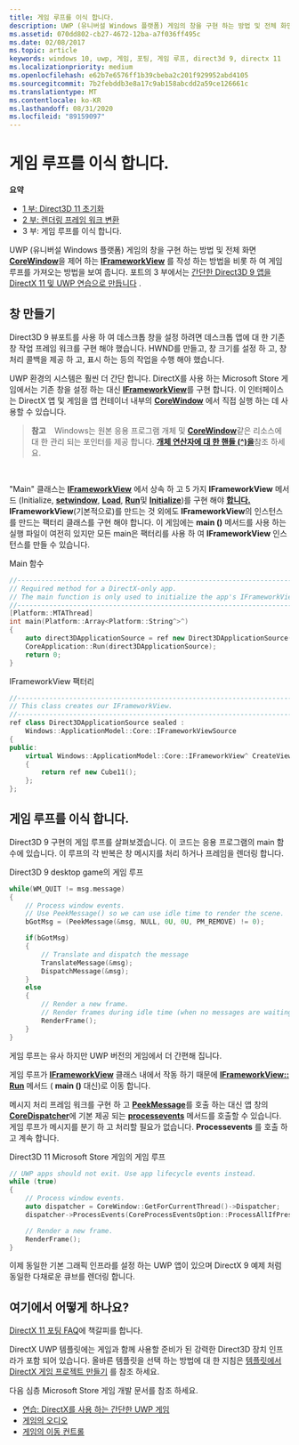 ```yaml
---
title: 게임 루프를 이식 합니다.
description: UWP (유니버설 Windows 플랫폼) 게임의 창을 구현 하는 방법 및 전체 화면 CoreWindow을 제어 하는 IFrameworkView를 작성 하는 방법을 비롯 하 여 게임 루프를 가져오는 방법을 보여 줍니다.
ms.assetid: 070dd802-cb27-4672-12ba-a7f036ff495c
ms.date: 02/08/2017
ms.topic: article
keywords: windows 10, uwp, 게임, 포팅, 게임 루프, direct3d 9, directx 11
ms.localizationpriority: medium
ms.openlocfilehash: e62b7e6576ff1b39cbeba2c201f929952abd4105
ms.sourcegitcommit: 7b2febddb3e8a17c9ab158abcdd2a59ce126661c
ms.translationtype: MT
ms.contentlocale: ko-KR
ms.lasthandoff: 08/31/2020
ms.locfileid: "89159097"
---
```

# <a name="port-the-game-loop"></a>게임 루프를 이식 합니다.



**요약**

-   [1 부: Direct3D 11 초기화](simple-port-from-direct3d-9-to-11-1-part-1--initializing-direct3d.md)
-   [2 부: 렌더링 프레임 워크 변환](simple-port-from-direct3d-9-to-11-1-part-2--rendering.md)
-   3 부: 게임 루프를 이식 합니다.


UWP (유니버설 Windows 플랫폼) 게임의 창을 구현 하는 방법 및 전체 화면 [**CoreWindow**](/uwp/api/Windows.UI.Core.CoreWindow)을 제어 하는 [**IFrameworkView**](/uwp/api/Windows.ApplicationModel.Core.IFrameworkView) 를 작성 하는 방법을 비롯 하 여 게임 루프를 가져오는 방법을 보여 줍니다. 포트의 3 부에서는 [간단한 Direct3D 9 앱을 DirectX 11 및 UWP 연습으로 만듭니다](walkthrough--simple-port-from-direct3d-9-to-11-1.md) .

## <a name="create-a-window"></a>창 만들기


Direct3D 9 뷰포트를 사용 하 여 데스크톱 창을 설정 하려면 데스크톱 앱에 대 한 기존 창 작업 프레임 워크를 구현 해야 했습니다. HWND를 만들고, 창 크기를 설정 하 고, 창 처리 콜백을 제공 하 고, 표시 하는 등의 작업을 수행 해야 했습니다.

UWP 환경의 시스템은 훨씬 더 간단 합니다. DirectX를 사용 하는 Microsoft Store 게임에서는 기존 창을 설정 하는 대신 [**IFrameworkView**](/uwp/api/Windows.ApplicationModel.Core.IFrameworkView)를 구현 합니다. 이 인터페이스는 DirectX 앱 및 게임을 앱 컨테이너 내부의 [**CoreWindow**](/uwp/api/Windows.UI.Core.CoreWindow) 에서 직접 실행 하는 데 사용할 수 있습니다.

> **참고**    Windows는 원본 응용 프로그램 개체 및 [**CoreWindow**](/uwp/api/Windows.UI.Core.CoreWindow)같은 리소스에 대 한 관리 되는 포인터를 제공 합니다. [**개체 연산자에 대 한 핸들 (^)을**](/cpp/extensions/handle-to-object-operator-hat-cpp-component-extensions)참조 하세요.

 

"Main" 클래스는 [**IFrameworkView**](/uwp/api/Windows.ApplicationModel.Core.IFrameworkView) 에서 상속 하 고 5 가지 **IFrameworkView** 메서드 (Initialize, [**setwindow**](/uwp/api/windows.applicationmodel.core.iframeworkview.setwindow), [**Load**](/uwp/api/windows.applicationmodel.core.iframeworkview.load), [**Run**](/uwp/api/windows.applicationmodel.core.iframeworkview.run)및 [**Initialize**](/uwp/api/windows.applicationmodel.core.iframeworkview.initialize))를 구현 해야 [**합니다.**](/uwp/api/windows.applicationmodel.core.iframeworkview.uninitialize) **IFrameworkView**(기본적으로)를 만드는 것 외에도 **IFrameworkView**의 인스턴스를 만드는 팩터리 클래스를 구현 해야 합니다. 이 게임에는 **main ()** 메서드를 사용 하는 실행 파일이 여전히 있지만 모든 main은 팩터리를 사용 하 여 **IFrameworkView** 인스턴스를 만들 수 있습니다.

Main 함수

```cpp
//-----------------------------------------------------------------------------
// Required method for a DirectX-only app.
// The main function is only used to initialize the app's IFrameworkView class.
//-----------------------------------------------------------------------------
[Platform::MTAThread]
int main(Platform::Array<Platform::String^>^)
{
    auto direct3DApplicationSource = ref new Direct3DApplicationSource();
    CoreApplication::Run(direct3DApplicationSource);
    return 0;
}
```

IFrameworkView 팩터리

```cpp
//-----------------------------------------------------------------------------
// This class creates our IFrameworkView.
//-----------------------------------------------------------------------------
ref class Direct3DApplicationSource sealed : 
    Windows::ApplicationModel::Core::IFrameworkViewSource
{
public:
    virtual Windows::ApplicationModel::Core::IFrameworkView^ CreateView()
    {
        return ref new Cube11();
    };
};
```

## <a name="port-the-game-loop"></a>게임 루프를 이식 합니다.


Direct3D 9 구현의 게임 루프를 살펴보겠습니다. 이 코드는 응용 프로그램의 main 함수에 있습니다. 이 루프의 각 반복은 창 메시지를 처리 하거나 프레임을 렌더링 합니다.

Direct3D 9 desktop game의 게임 루프

```cpp
while(WM_QUIT != msg.message)
{
    // Process window events.
    // Use PeekMessage() so we can use idle time to render the scene. 
    bGotMsg = (PeekMessage(&msg, NULL, 0U, 0U, PM_REMOVE) != 0);

    if(bGotMsg)
    {
        // Translate and dispatch the message
        TranslateMessage(&msg);
        DispatchMessage(&msg);
    }
    else
    {
        // Render a new frame.
        // Render frames during idle time (when no messages are waiting).
        RenderFrame();
    }
}
```

게임 루프는 유사 하지만 UWP 버전의 게임에서 더 간편해 집니다.

게임 루프가 [**IFrameworkView**](/uwp/api/Windows.ApplicationModel.Core.IFrameworkView) 클래스 내에서 작동 하기 때문에 [**IFrameworkView:: Run**](/uwp/api/windows.applicationmodel.core.iframeworkview.run) 메서드 ( **main ()** 대신)로 이동 합니다.

메시지 처리 프레임 워크를 구현 하 고 [**PeekMessage**](/windows/desktop/api/winuser/nf-winuser-peekmessagea)를 호출 하는 대신 앱 창의 [**CoreDispatcher**](/uwp/api/Windows.UI.Core.CoreDispatcher)에 기본 제공 되는 [**processevents**](/uwp/api/windows.ui.core.coredispatcher.processevents) 메서드를 호출할 수 있습니다. 게임 루프가 메시지를 분기 하 고 처리할 필요가 없습니다. **Processevents** 를 호출 하 고 계속 합니다.

Direct3D 11 Microsoft Store 게임의 게임 루프

```cpp
// UWP apps should not exit. Use app lifecycle events instead.
while (true)
{
    // Process window events.
    auto dispatcher = CoreWindow::GetForCurrentThread()->Dispatcher;
    dispatcher->ProcessEvents(CoreProcessEventsOption::ProcessAllIfPresent);

    // Render a new frame.
    RenderFrame();
}
```

이제 동일한 기본 그래픽 인프라를 설정 하는 UWP 앱이 있으며 DirectX 9 예제 처럼 동일한 다채로운 큐브를 렌더링 합니다.

## <a name="where-do-i-go-from-here"></a>여기에서 어떻게 하나요?


[DirectX 11 포팅 FAQ](directx-porting-faq.md)에 책갈피를 합니다.

DirectX UWP 템플릿에는 게임과 함께 사용할 준비가 된 강력한 Direct3D 장치 인프라가 포함 되어 있습니다. 올바른 템플릿을 선택 하는 방법에 대 한 지침은 [템플릿에서 DirectX 게임 프로젝트 만들기](user-interface.md) 를 참조 하세요.

다음 심층 Microsoft Store 게임 개발 문서를 참조 하세요.

-   [연습: DirectX를 사용 하는 간단한 UWP 게임](tutorial--create-your-first-uwp-directx-game.md)
-   [게임의 오디오](working-with-audio-in-your-directx-game.md)
-   [게임의 이동 컨트롤](tutorial--adding-move-look-controls-to-your-directx-game.md)

 

 